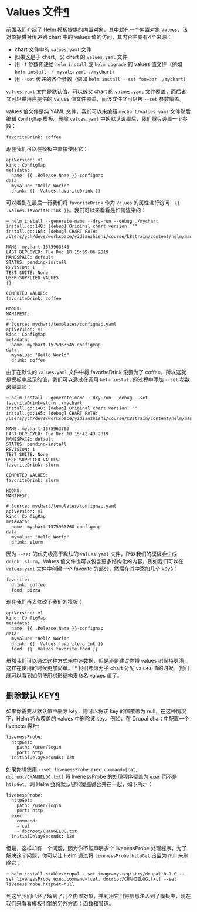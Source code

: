 # Values 文件[¶](https://www.qikqiak.com/k3s/helm/templates/values/#Values-文件)

前面我们介绍了 Helm 模板提供的内置对象，其中就有一个内置对象 `Values`，该对象提供对传递到 chart 中的 values 值的访问，其内容主要有4个来源：

- chart 文件中的 `values.yaml` 文件
- 如果这是子 chart，父 chart 的 `values.yaml` 文件
- 用 `-f` 参数传递给 `helm install` 或 `helm upgrade` 的 values 值文件（例如 `helm install -f myvals.yaml ./mychart`）
- 用 `--set` 传递的各个参数（例如 `helm install --set foo=bar ./mychart`）

`values.yaml` 文件是默认值，可以被父 chart 的 `values.yaml` 文件覆盖，而后者又可以由用户提供的 values 值文件覆盖，而该文件又可以被 `--set` 参数覆盖。

values 值文件是纯 YAML 文件，我们可以来编辑 `mychart/values.yaml` 文件然后编辑 `ConfigMap` 模板。删除 `values.yaml` 中的默认设置后，我们将只设置一个参数：

```
favoriteDrink: coffee
```

现在我们可以在模板中直接使用它：

```
apiVersion: v1
kind: ConfigMap
metadata:
  name: {{ .Release.Name }}-configmap
data:
  myvalue: "Hello World"
  drink: {{ .Values.favoriteDrink }}
```

可以看到在最后一行我们将 `favoriteDrink` 作为 `Values` 的属性进行访问：`{{ .Values.favoriteDrink }}`。我们可以来看看是如何渲染的：

```
➜ helm install --generate-name --dry-run --debug ./mychart
install.go:148: [debug] Original chart version: ""
install.go:165: [debug] CHART PATH: /Users/ych/devs/workspace/yidianzhishi/course/k8strain/content/helm/manifests/mychart

NAME: mychart-1575963545
LAST DEPLOYED: Tue Dec 10 15:39:06 2019
NAMESPACE: default
STATUS: pending-install
REVISION: 1
TEST SUITE: None
USER-SUPPLIED VALUES:
{}

COMPUTED VALUES:
favoriteDrink: coffee

HOOKS:
MANIFEST:
---
# Source: mychart/templates/configmap.yaml
apiVersion: v1
kind: ConfigMap
metadata:
  name: mychart-1575963545-configmap
data:
  myvalue: "Hello World"
  drink: coffee
```

由于在默认的 `values.yaml` 文件中将 favoriteDrink 设置为了 coffee，所以这就是模板中显示的值，我们可以通过在调用 `helm install` 的过程中添加 `--set` 参数来覆盖它：

```
➜ helm install --generate-name --dry-run --debug --set favoriteDrink=slurm ./mychart
install.go:148: [debug] Original chart version: ""
install.go:165: [debug] CHART PATH: /Users/ych/devs/workspace/yidianzhishi/course/k8strain/content/helm/manifests/mychart

NAME: mychart-1575963760
LAST DEPLOYED: Tue Dec 10 15:42:43 2019
NAMESPACE: default
STATUS: pending-install
REVISION: 1
TEST SUITE: None
USER-SUPPLIED VALUES:
favoriteDrink: slurm

COMPUTED VALUES:
favoriteDrink: slurm

HOOKS:
MANIFEST:
---
# Source: mychart/templates/configmap.yaml
apiVersion: v1
kind: ConfigMap
metadata:
  name: mychart-1575963760-configmap
data:
  myvalue: "Hello World"
  drink: slurm
```

因为 `--set` 的优先级高于默认的 `values.yaml` 文件，所以我们的模板会生成 `drink: slurm`。Values 值文件也可以包含更多结构化的内容，例如我们可以在 `values.yaml` 文件中创建一个 favorite 的部分，然后在其中添加几个 keys：

```
favorite:
  drink: coffee
  food: pizza
```

现在我们再去修改下我们的模板：

```
apiVersion: v1
kind: ConfigMap
metadata:
  name: {{ .Release.Name }}-configmap
data:
  myvalue: "Hello World"
  drink: {{ .Values.favorite.drink }}
  food: {{ .Values.favorite.food }}
```

虽然我们可以通过这种方式来构造数据，但是还是建议你将 values 树保持更浅，这样在使用的时候更加简单。当我们考虑为子 chart 分配 values 值的时候，我们就可以看到如何使用树形结构来命名 values 值了。

## 删除默认 KEY[¶](https://www.qikqiak.com/k3s/helm/templates/values/#删除默认-KEY)

如果你需要从默认值中删除 key，则可以将该 key 的值覆盖为 null，在这种情况下，Helm 将从覆盖的 values 中删除该 key。例如，在 Drupal chart 中配置一个 liveness 探针:

```
livenessProbe:
  httpGet:
    path: /user/login
    port: http
  initialDelaySeconds: 120
```

如果你想使用 `--set livenessProbe.exec.command=[cat, docroot/CHANGELOG.txt]` 将 livenessProbe 的处理程序覆盖为 `exec` 而不是 `httpGet`，则 Helm 会将默认键和覆盖键合并在一起，如下所示：

```
livenessProbe:
  httpGet:
    path: /user/login
    port: http
  exec:
    command:
    - cat
    - docroot/CHANGELOG.txt
  initialDelaySeconds: 120
```

但是，这样却有一个问题，因为你不能声明多个 livenessProbe 处理程序，为了解决这个问题，你可以让 Helm 通过将 `livenessProbe.httpGet` 设置为 null 来删除它：

```
➜ helm install stable/drupal --set image=my-registry/drupal:0.1.0 --set livenessProbe.exec.command=[cat, docroot/CHANGELOG.txt] --set livenessProbe.httpGet=null
```

到这里我们已经了解到了几个内置对象，并利用它们将信息注入到了模板中，现在我们来看看模板引擎的另外方面：函数和管道。

